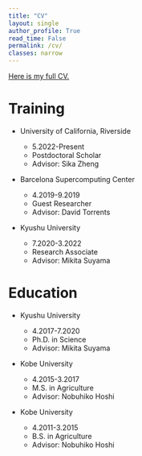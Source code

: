 ```yaml
---
title: "CV"
layout: single
author_profile: True
read_time: False
permalink: /cv/
classes: narrow
---
```


[Here is my full CV.](https://docs.google.com/document/d/1QIyU3xO2-89tHPWl4V3ZWFRk81-_bLY2HWN_9V-Zgrw/edit?usp=sharing)

Training
===

* University of California, Riverside
	* 5.2022-Present
	* Postdoctoral Scholar
	* Advisor: Sika Zheng

* Barcelona Supercomputing Center
	* 4.2019-9.2019
	* Guest Researcher
	* Advisor: David Torrents

* Kyushu University
	* 7.2020-3.2022
	* Research Associate
	* Advisor: Mikita Suyama



Education
===
* Kyushu University
	* 4.2017-7.2020
	* Ph.D. in Science
	* Advisor: Mikita Suyama

* Kobe University
	* 4.2015-3.2017
	* M.S. in Agriculture
	* Advisor: Nobuhiko Hoshi

* Kobe University
	* 4.2011-3.2015
	* B.S. in Agriculture
	* Advisor: Nobuhiko Hoshi
